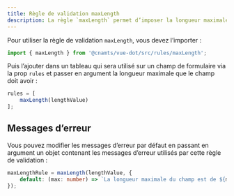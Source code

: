 ```yaml
---
title: Règle de validation maxLength
description: La règle `maxLength` permet d’imposer la longueur maximale d’un champ de formulaire.
---
```


<doc-tabs>

<doc-tab-item label="Utilisation">

Pour utiliser la règle de validation `maxLength`, vous devez l’importer :

```ts
import { maxLength } from '@cnamts/vue-dot/src/rules/maxLength';
```

Puis l’ajouter dans un tableau qui sera utilisé sur un champ de formulaire via la prop `rules` et passer en argument la longueur maximale que le champ doit avoir :

```ts
rules = [
	maxLength(lengthValue)
];
```

## Messages d’erreur

Vous pouvez modifier les messages d’erreur par défaut en passant en argument un objet contenant les messages d’erreur utilisés par cette règle de validation :

```ts
maxLengthRule = maxLength(lengthValue, {
	default: (max: number) => `La longueur maximale du champ est de ${max} caractères.`
});
```

</doc-tab-item>

<doc-tab-item label="API">
<doc-api name="rules/max-length"></doc-api>
</doc-tab-item>

</doc-tabs>
